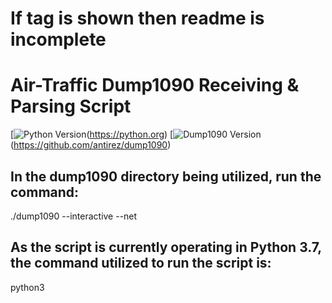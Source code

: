 # If tag is shown then readme is incomplete

Air-Traffic Dump1090 Receiving & Parsing Script
===
[![Python Version](https://img.shields.io/badge/Python-3.7-brightblue.svg)(https://python.org)
[![Dump1090 Version](https://img.shields.io/badge/Dump1090-black.svg)(https://github.com/antirez/dump1090)




In the dump1090 directory being utilized, run the command:
---
./dump1090 --interactive --net

As the script is currently operating in Python 3.7, the command utilized to run the script is:
---
python3 <script name>
